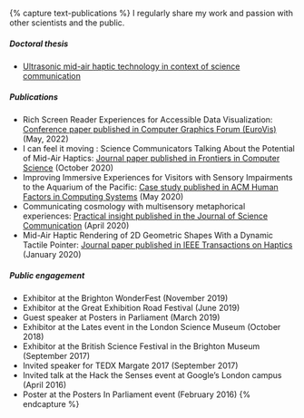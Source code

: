 {% capture text-publications %}
I regularly share my work and passion with other scientists and the public.

##### Doctoral thesis

* [Ultrasonic mid-air haptic technology in context of science communication](https://ethos.bl.uk/OrderDetails.do?uin=uk.bl.ethos.830843)

##### Publications

* Rich Screen Reader Experiences for Accessible Data Visualization: [Conference paper published in Computer Graphics Forum (EuroVis)](https://news.mit.edu/2022/data-visualization-accessible-blind-0602) (May, 2022)
* I can feel it moving : Science Communicators Talking About the Potential of Mid-Air Haptics: [Journal paper published in Frontiers in Computer Science](https://www.frontiersin.org/articles/10.3389/fcomp.2020.534974/full) (October 2020)
* Improving Immersive Experiences for Visitors with Sensory Impairments to the Aquarium of the Pacific: [Case study published in ACM Human Factors in Computing Systems](https://dl.acm.org/doi/abs/10.1145/3334480.3375214) (May 2020)
* Communicating cosmology with multisensory metaphorical experiences: [Practical insight published in the Journal of Science Communication](https://jcom.sissa.it/archive/19/02/JCOM_1902_2020_N01) (April 2020)
* Mid-Air Haptic Rendering of 2D Geometric Shapes With a Dynamic Tactile Pointer: [Journal paper published in IEEE Transactions on Haptics](https://ieeexplore.ieee.org/abstract/document/8957480) (January 2020)

##### Public engagement

* Exhibitor at the Brighton WonderFest (November 2019)
* Exhibitor at the Great Exhibition Road Festival (June 2019)
* Guest speaker at Posters in Parliament (March 2019)
* Exhibitor at the Lates event in the London Science Museum (October 2018)
* Exhibitor at the British Science Festival in the Brighton Museum (September 2017)
* Invited speaker for TEDX Margate 2017 (September 2017)
* Invited talk at the Hack the Senses event at Google’s London campus (April 2016)
* Poster at the Posters In Parliament event (February 2016)
{% endcapture %}